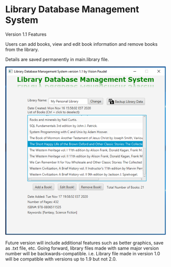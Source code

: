 # Library Database Management System
Version 1.1 Features

Users can add books, view and edit book information and remove books from the library.

Details are saved permanently in main.library file.

<img src="https://github.com/Vision-Paudel/LibraryDBMS/blob/main/LibraryDBMS_ver1.1.png" alt="Image could not be displayed">

Future version will include additional features such as better graphics, save as .txt file, etc. Going forward, library files made with same major version number will be backwards-compatible. i.e. Library file made in version 1.0 will be compatible with versions up to 1.9 but not 2.0.
